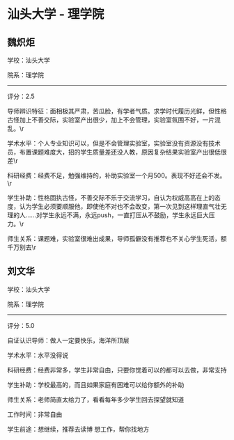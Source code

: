 # 汕头大学 - 理学院

## 魏炽炬

学校：汕头大学

院系：理学院

* * *

评分：2.5

导师辨识特征：面相极其严肃，苦瓜脸，有学者气质。求学时代履历光鲜，但性格古怪加上不善交际，实验室产出很少，加上不会管理，实验室氛围不好，一片混乱。\r

学术水平：个人专业知识可以，但是不会管理实验室，实验室没有资源没有技术员，布置课题难度大，招的学生质量差还没人教，原因复杂结果实验室产出很低很差\r

科研经费：经费不足，勉强维持的，补助实验室一个月500。表现不好还会不发。\r

学生补助：性格固执古怪，不善交际不乐于交流学习，自认为权威高高在上的态度，认为学生必须要顺服他，即使他不对也不会改变，第一次见到这样理直气壮无理的人……对学生永远不满，永远push，一直打压从不鼓励，学生永远巨大压力。\r

师生关系：课题难，实验室很难出成果，导师孤僻没有推荐也不关心学生死活，额千万别去\r

## 刘文华

学校：汕头大学

院系：理学院

* * *

评分：5.0

自证认识导师：做人一定要快乐，海洋所顶层

学术水平：水平没得说

科研经费：经费非常多，学生非常自由，只要你觉着可以的都可以去做，非常支持

学生补助：学校最高的，而且如果家庭有困难可以给你额外的补助

师生关系：老师简直太给力了，看看每年多少学生回去探望就知道

工作时间：非常自由

学生前途：想继续，推荐去读博
想工作，帮你找地方